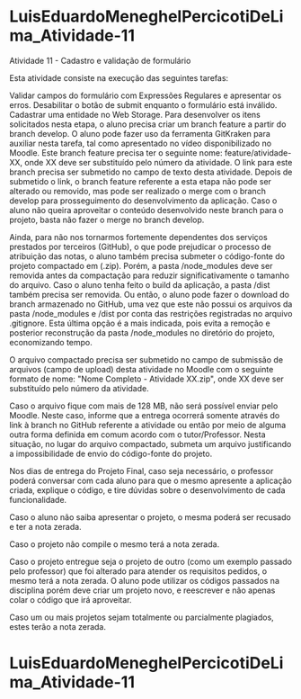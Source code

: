 # LuisEduardoMeneghelPercicotiDeLima_Atividade-11

Atividade 11 - Cadastro e validação de formulário

Esta atividade consiste na execução das seguintes tarefas:

Validar campos do formulário com Expressões Regulares e apresentar os erros.
Desabilitar o botão de submit enquanto o formulário está inválido.
Cadastrar uma entidade no Web Storage.
Para desenvolver os itens solicitados nesta etapa, o aluno precisa criar um branch feature a partir do branch develop. O aluno pode fazer uso da ferramenta GitKraken para auxiliar nesta tarefa, tal como apresentado no vídeo disponibilizado no Moodle. Este branch feature precisa ter o seguinte nome: feature/atividade-XX, onde XX deve ser substituído pelo número da atividade. O link para este branch precisa ser submetido no campo de texto desta atividade. Depois de submetido o link, o branch feature referente a esta etapa não pode ser alterado ou removido, mas pode ser realizado o merge com o branch develop para prosseguimento do desenvolvimento da aplicação. Caso o aluno não queira aproveitar o conteúdo desenvolvido neste branch para o projeto, basta não fazer o merge no branch develop. 

Ainda, para não nos tornarmos fortemente dependentes dos serviços prestados por terceiros (GitHub), o que pode prejudicar o processo de atribuição das notas, o aluno também precisa submeter o código-fonte do projeto compactado em (.zip). Porém, a pasta /node_modules deve ser removida antes da compactação para reduzir significativamente o tamanho do arquivo. Caso o aluno tenha feito o build da aplicação, a pasta /dist também precisa ser removida. Ou então, o aluno pode fazer o download do branch armazenado no GitHub, uma vez que este não possui os arquivos da pasta /node_modules e /dist por conta das restrições registradas no arquivo .gitignore. Esta última opção é a mais indicada, pois evita a remoção e posterior reconstrução da pasta /node_modules no diretório do projeto, economizando tempo. 

O arquivo compactado precisa ser submetido no campo de submissão de arquivos (campo de upload) desta atividade no Moodle com o seguinte formato de nome: "Nome Completo - Atividade XX.zip", onde XX deve ser substituído pelo número da atividade. 

Caso o arquivo fique com mais de 128 MB, não será possível enviar pelo Moodle. Neste caso, informe que a entrega ocorrerá somente através do link à branch no GitHub referente a atividade ou então por meio de alguma outra forma definida em comum acordo com o tutor/Professor. Nesta situação, no lugar do arquivo compactado, submeta um arquivo justificando a impossibilidade de envio do código-fonte do projeto.

Nos dias de entrega do Projeto Final, caso seja necessário, o professor poderá conversar com cada aluno para que o mesmo apresente a aplicação criada, explique o código, e tire dúvidas sobre o desenvolvimento de cada funcionalidade.

Caso o aluno não saiba apresentar o projeto, o mesma poderá ser recusado e ter a nota zerada.

Caso o projeto não compile o mesmo terá a nota zerada.

Caso o projeto entregue seja o projeto de outro (como um exemplo passado pelo professor) que foi alterado para atender os requisitos pedidos, o mesmo terá a nota zerada. O aluno pode utilizar os códigos passados na disciplina porém deve criar um projeto novo, e reescrever e não apenas colar o código que irá aproveitar.

Caso um ou mais projetos sejam totalmente ou parcialmente plagiados, estes terão a nota zerada.


# LuisEduardoMeneghelPercicotiDeLima_Atividade-11

